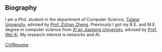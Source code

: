 ## Biography
I am a Phd. student in the department of Computer Science, [Tulane University](https://tulane.edu/), advised by [Prof. Zizhan Zheng](https://sse.tulane.edu/node/3486). Previously I got my B.E. and M.E. degree in computer science from [Xi'an Jiaotong University](http://www.xjtu.edu.cn/), advised by [Prof. Wei Xi](http://gr.xjtu.edu.cn/web/xiwei). 
My research interest is networks and AI.  
</font><br /> [CV/Resume](https://github.com/geekfeiw/geekfeiw.github.io/blob/master/CV/CV_FEIWANG.pdf) 

